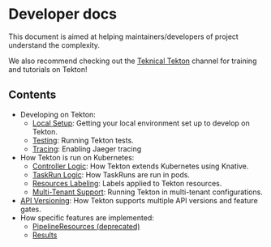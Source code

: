 # Developer docs

This document is aimed at helping maintainers/developers of project understand
the complexity.

We also recommend checking out the
[Teknical Tekton](https://www.youtube.com/channel/UCUEuKDqyRnGFCE7FpainSpQ)
channel for training and tutorials on Tekton!

## Contents
- Developing on Tekton:
  - [Local Setup](./local-setup.md): Getting your local environment set up to develop on Tekton.
  - [Testing](../../test/README.md): Running Tekton tests.
  - [Tracing](./tracing.md): Enabling Jaeger tracing
- How Tekton is run on Kubernetes:
  - [Controller Logic](./controller-logic.md): How Tekton extends Kubernetes using Knative.
  - [TaskRun Logic](./taskruns.md): How TaskRuns are run in pods.
  - [Resources Labeling](./resources-labelling.md): Labels applied to Tekton resources.
  - [Multi-Tenant Support](./multi-tenant-support.md): Running Tekton in multi-tenant configurations.
- [API Versioning](./api-versioning.md): How Tekton supports multiple API versions and feature gates.
- How specific features are implemented:
  - [PipelineResources (deprecated)](./pipelineresources.md)
  - [Results](./results-lifecycle.md)
